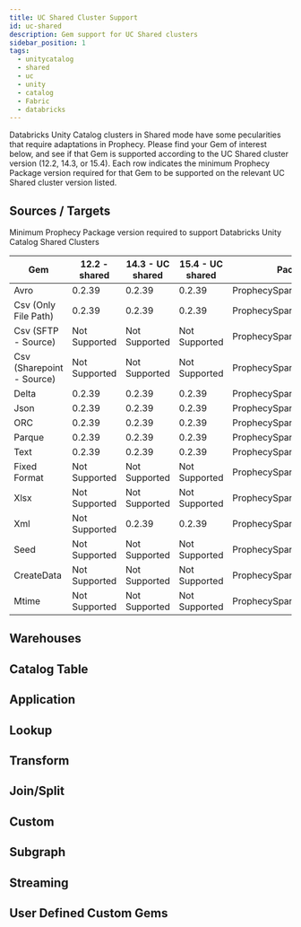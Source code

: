 ```yaml
---
title: UC Shared Cluster Support
id: uc-shared
description: Gem support for UC Shared clusters
sidebar_position: 1
tags:
  - unitycatalog
  - shared
  - uc
  - unity
  - catalog
  - Fabric
  - databricks
---
```


Databricks Unity Catalog clusters in Shared mode have some pecularities that require adaptations in Prophecy. Please find your Gem of interest below, and see if that Gem is supported according to the UC Shared cluster version (12.2, 14.3, or 15.4). Each row indicates the minimum Prophecy Package version required for that Gem to be supported on the relevant UC Shared cluster version listed.

## Sources / Targets

Minimum Prophecy Package version required to support Databricks Unity Catalog Shared Clusters

| Gem                       | 12.2 - shared | 14.3 - UC shared | 15.4 - UC shared | Package                     |
| ------------------------- | ------------- | ---------------- | ---------------- | --------------------------- |
| Avro                      | 0.2.39        | 0.2.39           | 0.2.39           | ProphecySparkBasicsPython   |
| Csv (Only File Path)      | 0.2.39        | 0.2.39           | 0.2.39           | ProphecySparkBasicsPython   |
| Csv (SFTP - Source)       | Not Supported | Not Supported    | Not Supported    | ProphecySparkBasicsPython   |
| Csv (Sharepoint - Source) | Not Supported | Not Supported    | Not Supported    | ProphecySparkBasicsPython   |
| Delta                     | 0.2.39        | 0.2.39           | 0.2.39           | ProphecySparkBasicsPython   |
| Json                      | 0.2.39        | 0.2.39           | 0.2.39           | ProphecySparkBasicsPython   |
| ORC                       | 0.2.39        | 0.2.39           | 0.2.39           | ProphecySparkBasicsPython   |
| Parque                    | 0.2.39        | 0.2.39           | 0.2.39           | ProphecySparkBasicsPython   |
| Text                      | 0.2.39        | 0.2.39           | 0.2.39           | ProphecySparkBasicsPython   |
| Fixed Format              | Not Supported | Not Supported    | Not Supported    | ProphecySparkBasicsPython   |
| Xlsx                      | Not Supported | Not Supported    | Not Supported    | ProphecySparkBasicsPython   |
| Xml                       | Not Supported | 0.2.39           | 0.2.39           | ProphecySparkBasicsPython   |
| Seed                      | Not Supported | Not Supported    | Not Supported    | ProphecySparkBasicsPython   |
| CreateData                | Not Supported | Not Supported    | Not Supported    | ProphecySparkAbinitioPython |
| Mtime                     | Not Supported | Not Supported    | Not Supported    | ProphecySparkAbinitioPython |

## Warehouses

## Catalog Table

## Application

## Lookup

## Transform

## Join/Split

## Custom

## Subgraph

## Streaming

## User Defined Custom Gems
